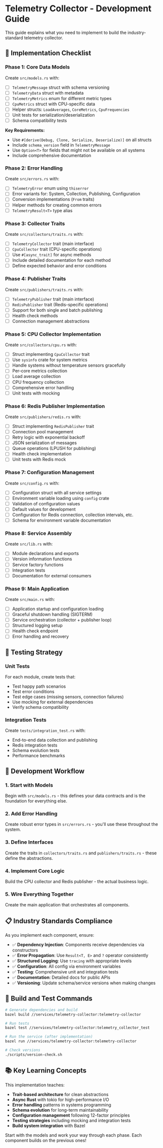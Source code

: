 # Telemetry Collector - Development Guide

This guide explains what you need to implement to build the industry-standard telemetry collector.

## 🎯 Implementation Checklist

### Phase 1: Core Data Models
Create `src/models.rs` with:

- [ ] `TelemetryMessage` struct with schema versioning
- [ ] `TelemetryData` struct with metadata 
- [ ] `TelemetryMetrics` enum for different metric types
- [ ] `CpuMetrics` struct with CPU-specific data
- [ ] Helper structs: `LoadAverages`, `CoreMetrics`, `CpuFrequencies`
- [ ] Unit tests for serialization/deserialization
- [ ] Schema compatibility tests

**Key Requirements:**
- Use `#[derive(Debug, Clone, Serialize, Deserialize)]` on all structs
- Include `schema_version` field in `TelemetryMessage`
- Use `Option<T>` for fields that might not be available on all systems
- Include comprehensive documentation

### Phase 2: Error Handling  
Create `src/errors.rs` with:

- [ ] `TelemetryError` enum using `thiserror`
- [ ] Error variants for: System, Collection, Publishing, Configuration
- [ ] Conversion implementations (`From` traits)
- [ ] Helper methods for creating common errors
- [ ] `TelemetryResult<T>` type alias

### Phase 3: Collector Traits
Create `src/collectors/traits.rs` with:

- [ ] `TelemetryCollector` trait (main interface)
- [ ] `CpuCollector` trait (CPU-specific operations) 
- [ ] Use `#[async_trait]` for async methods
- [ ] Include detailed documentation for each method
- [ ] Define expected behavior and error conditions

### Phase 4: Publisher Traits
Create `src/publishers/traits.rs` with:

- [ ] `TelemetryPublisher` trait (main interface)
- [ ] `RedisPublisher` trait (Redis-specific operations)
- [ ] Support for both single and batch publishing
- [ ] Health check methods
- [ ] Connection management abstractions

### Phase 5: CPU Collector Implementation
Create `src/collectors/cpu.rs` with:

- [ ] Struct implementing `CpuCollector` trait
- [ ] Use `sysinfo` crate for system metrics
- [ ] Handle systems without temperature sensors gracefully
- [ ] Per-core metrics collection
- [ ] Load average collection
- [ ] CPU frequency collection
- [ ] Comprehensive error handling
- [ ] Unit tests with mocking

### Phase 6: Redis Publisher Implementation  
Create `src/publishers/redis.rs` with:

- [ ] Struct implementing `RedisPublisher` trait
- [ ] Connection pool management
- [ ] Retry logic with exponential backoff
- [ ] JSON serialization of messages
- [ ] Queue operations (LPUSH for publishing)
- [ ] Health check implementation
- [ ] Unit tests with Redis mock

### Phase 7: Configuration Management
Create `src/config.rs` with:

- [ ] Configuration struct with all service settings
- [ ] Environment variable loading using `config` crate
- [ ] Validation of configuration values
- [ ] Default values for development
- [ ] Configuration for Redis connection, collection intervals, etc.
- [ ] Schema for environment variable documentation

### Phase 8: Service Assembly
Create `src/lib.rs` with:

- [ ] Module declarations and exports
- [ ] Version information functions
- [ ] Service factory functions
- [ ] Integration tests
- [ ] Documentation for external consumers

### Phase 9: Main Application
Create `src/main.rs` with:

- [ ] Application startup and configuration loading
- [ ] Graceful shutdown handling (SIGTERM)
- [ ] Service orchestration (collector + publisher loop)
- [ ] Structured logging setup
- [ ] Health check endpoint
- [ ] Error handling and recovery

## 🧪 Testing Strategy

### Unit Tests
For each module, create tests that:
- Test happy path scenarios
- Test error conditions
- Test edge cases (missing sensors, connection failures)
- Use mocking for external dependencies
- Verify schema compatibility

### Integration Tests
Create `tests/integration_test.rs` with:
- End-to-end data collection and publishing
- Redis integration tests
- Schema evolution tests
- Performance benchmarks

## 🔧 Development Workflow

### 1. Start with Models
Begin with `src/models.rs` - this defines your data contracts and is the foundation for everything else.

### 2. Add Error Handling  
Create robust error types in `src/errors.rs` - you'll use these throughout the system.

### 3. Define Interfaces
Create the traits in `collectors/traits.rs` and `publishers/traits.rs` - these define the abstractions.

### 4. Implement Core Logic
Build the CPU collector and Redis publisher - the actual business logic.

### 5. Wire Everything Together
Create the main application that orchestrates all components.

## 📋 Industry Standards Compliance

As you implement each component, ensure:
- ✅ **Dependency Injection**: Components receive dependencies via constructors
- ✅ **Error Propagation**: Use `Result<T, E>` and `?` operator consistently
- ✅ **Structured Logging**: Use `tracing` with appropriate levels
- ✅ **Configuration**: All config via environment variables
- ✅ **Testing**: Comprehensive unit and integration tests
- ✅ **Documentation**: Detailed docs for public APIs
- ✅ **Versioning**: Update schema/service versions when making changes

## 🚀 Build and Test Commands

```bash
# Generate dependencies and build
bazel build //services/telemetry-collector:telemetry-collector

# Run tests
bazel test //services/telemetry-collector:telemetry_collector_test

# Run the service (after implementation)
bazel run //services/telemetry-collector:telemetry-collector

# Check versions
./scripts/version-check.sh
```

## 📚 Key Learning Concepts

This implementation teaches:
- **Trait-based architecture** for clean abstractions
- **Async Rust** with tokio for high-performance I/O
- **Error handling** patterns in systems programming  
- **Schema evolution** for long-term maintainability
- **Configuration management** following 12-factor principles
- **Testing strategies** including mocking and integration tests
- **Build system integration** with Bazel

Start with the models and work your way through each phase. Each component builds on the previous ones!
